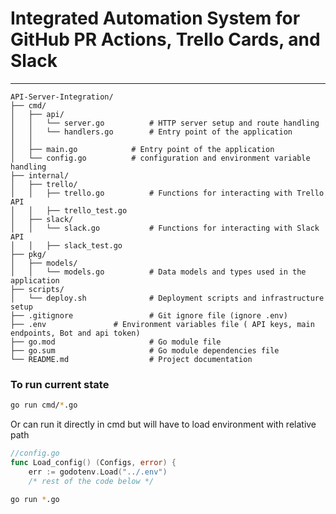 # **Integrated Automation System for GitHub PR Actions, Trello Cards, and Slack**
-------------------------

```
API-Server-Integration/
├── cmd/
│   ├── api/
│   │   └── server.go          # HTTP server setup and route handling
│   │   └── handlers.go        # Entry point of the application
│   │ 
│   ├── main.go            # Entry point of the application
│   └── config.go          # configuration and environment variable handling 
├── internal/
│   ├── trello/
│   │   ├── trello.go          # Functions for interacting with Trello API
│   │   ├── trello_test.go      
│   ├── slack/
│   │   └── slack.go           # Functions for interacting with Slack API
│   │   ├── slack_test.go 
├── pkg/
│   ├── models/
│   │   └── models.go          # Data models and types used in the application
├── scripts/
│   └── deploy.sh              # Deployment scripts and infrastructure setup
├── .gitignore                 # Git ignore file (ignore .env)
├── .env               # Environment variables file ( API keys, main endpoints, Bot and api token)
├── go.mod                     # Go module file
├── go.sum                     # Go module dependencies file
└── README.md                  # Project documentation
```
### To run current state


```bash
go run cmd/*.go
```

Or can run it directly in cmd but will have to load environment with relative path

```go
//config.go
func Load_config() (Configs, error) {
	err := godotenv.Load("../.env")
    /* rest of the code below */
```

```bash
go run *.go
```
